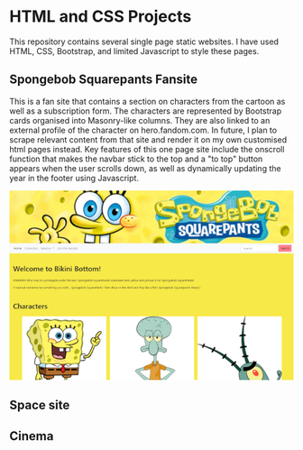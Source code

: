 # HTML and CSS Projects
This repository contains several single page static websites. I have used HTML, CSS, Bootstrap, and limited Javascript to style these pages.
## Spongebob Squarepants Fansite
This is a fan site that contains a section on characters from the cartoon as well as a subscription form. The characters are represented by Bootstrap cards organised into Masonry-like columns. They are also linked to an external profile of the character on hero.fandom.com. In future, I plan to scrape relevant content from that site and render it on my own customised html pages instead. Key features of this one page site include the onscroll function that makes the navbar stick to the top and a "to top" button appears when the user scrolls down, as well as dynamically updating the year in the footer using Javascript.  

![Spongebob Squarepants fan site](/SpongebobFansite/Images/spongebobsite.jpg)
## Space site
## Cinema 
